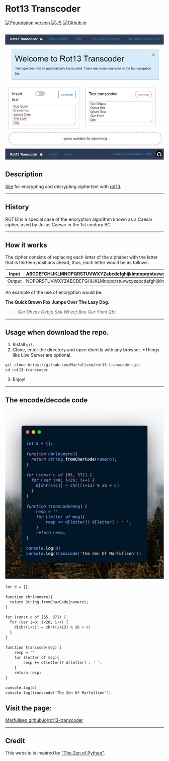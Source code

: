 # Rot13 Transcoder
[![Foundation version](https://img.shields.io/badge/Foundation-6.6.3-blue.svg)](https://get.foundation/)
[![JS](https://img.shields.io/badge/Vanilla-JavaScript-yellow.svg)](https://www.javascript.com/)
[![Github.io](https://img.shields.io/badge/GitHub%20Pages-Rot13%20transcoder-green.svg)](https://Marfullsen.github.io/rot13-transcoder/)

[![Screenshot](./screenshot_rot13_index.png)](https://Marfullsen.github.io/rot13-transcoder/)
---

## Description

[Site](https://Marfullsen.github.io/rot13-transcoder/) for encrypting and decrypting ciphertext with [rot13](https://en.wikipedia.org/wiki/ROT13).

---

## History

ROT13 is a special case of the encryption algorithm known as a Caesar cipher, used by Julius Caesar in the 1st century BC

---

## How it works

The cipher consists of replacing each letter of the alphabet with the letter that is thirteen positions ahead, thus, each letter would be as follows:

| Input | ABCDEFGHIJKLMNOPQRSTUVWXYZabcdefghijklmnopqrstuvwxyz |
| --- | --- |
| Output | NOPQRSTUVWXYZABCDEFGHIJKLMnopqrstuvwxyzabcdefghijklm |

An example of the use of encryption would be:

__The Quick Brown Fox Jumps Over The Lazy Dog.__

>_Gur Dhvpx Oebja Sbk Whzcf Bire Gur Ynml Qbt._

---

## Usage when download the repo.
1. Install `git`.
2. Clone, enter the directory and open directly with any browser.
*Things like Live Server are optional.
``` 
git clone https://github.com/Marfullsen/rot13-transcoder.git
cd rot13-transcoder
```
3. Enjoy!

---

## The encode/decode code

[![Screenshot](./TheZenOfMarfullsen.png)](https://Marfullsen.github.io/rot13-transcoder/)

```
let d = {};

function chr(numero){
  return String.fromCharCode(numero);
}

for (const c of [65, 97]) {
  for (var i=0; i<26; i++) {
    d[chr(i+c)] = chr((i+13) % 26 + c)
  }  
}

function transcode(msg) {
    resp = ''
    for (letter of msg){
        resp += d[letter]? d[letter] : ' ';
    }
    return resp;
}

console.log(d)
console.log(transcode('The Zen Of Marfullsen'))
```


## Visit the page:
[Marfullsen.github.io/rot13-transcoder](https://Marfullsen.github.io/rot13-transcoder/)

---

## Credit
This website is inspired by ["The Zen of Python"](https://www.python.org/dev/peps/pep-0020/).
